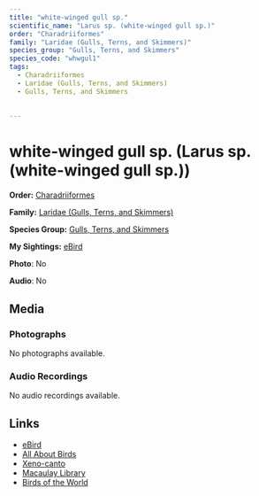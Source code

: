 ```yaml
---
title: "white-winged gull sp."
scientific_name: "Larus sp. (white-winged gull sp.)"
order: "Charadriiformes"
family: "Laridae (Gulls, Terns, and Skimmers)"
species_group: "Gulls, Terns, and Skimmers"
species_code: "whwgul1"
tags: 
  - Charadriiformes
  - Laridae (Gulls, Terns, and Skimmers)
  - Gulls, Terns, and Skimmers
  
  
---
```


# white-winged gull sp. (Larus sp. (white-winged gull sp.))

**Order:** [Charadriiformes](/tags/charadriiformes)

**Family:** [Laridae (Gulls, Terns, and Skimmers)](/tags/laridae-gulls-terns-and-skimmers)

**Species Group:** [Gulls, Terns, and Skimmers](/tags/gulls-terns-and-skimmers)

**My Sightings:** [eBird](https://ebird.org/lifelist?r=world&time=life&spp=whwgul1)

**Photo**: No 

**Audio**: No

## Media
### Photographs
No photographs available.

### Audio Recordings
No audio recordings available.

## Links
* [eBird](https://ebird.org/species/whwgul1) 
* [All About Birds](https://www.allaboutbirds.org/guide/whwgul1) 
* [Xeno-canto](https://www.xeno-canto.org/species/larus-sp.-(white-winged-gull-sp.)) 
* [Macaulay Library](https://search.macaulaylibrary.org/catalog?taxonCode=whwgul1&sort=rating_rank_desc)
* [Birds of the World](https://birdsoftheworld.org/bow/species/whwgul1)
